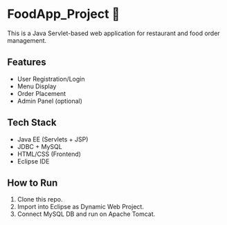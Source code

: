 # FoodApp_Project 🍔

This is a Java Servlet-based web application for restaurant and food order management.

## Features
- User Registration/Login
- Menu Display
- Order Placement
- Admin Panel (optional)

## Tech Stack
- Java EE (Servlets + JSP)
- JDBC + MySQL
- HTML/CSS (Frontend)
- Eclipse IDE

## How to Run
1. Clone this repo.
2. Import into Eclipse as Dynamic Web Project.
3. Connect MySQL DB and run on Apache Tomcat.
